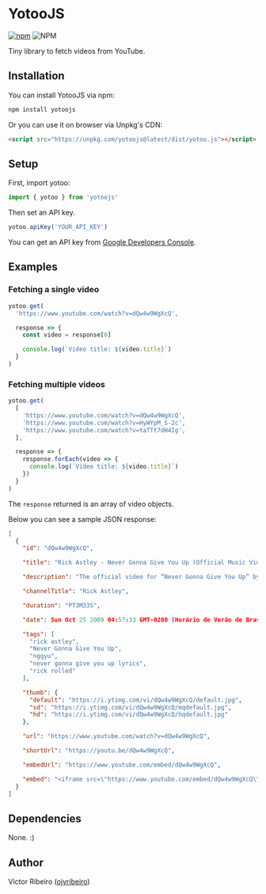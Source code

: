 # YotooJS

[![npm](https://img.shields.io/npm/v/yotoojs?color=d40416&style=for-the-badge)](https://www.npmjs.com/package/yotoojs) ![NPM](https://img.shields.io/npm/l/yotoojs?style=for-the-badge)

Tiny library to fetch videos from YouTube.

## Installation

You can install YotooJS via npm:

```bash
npm install yotoojs
```

Or you can use it on browser via Unpkg's CDN:

```html
<script src="https://unpkg.com/yotoojs@latest/dist/yotoo.js"></script>
```

## Setup

First, import yotoo:

```js
import { yotoo } from 'yotoojs'
```

Then set an API key.

```js
yotoo.apiKey('YOUR_API_KEY')
```

You can get an API key from [Google Developers Console](https://console.developers.google.com/apis/credentials).

## Examples

### Fetching a single video

```js
yotoo.get(
  'https://www.youtube.com/watch?v=dQw4w9WgXcQ',

  response => {
    const video = response[0]

    console.log(`Video title: ${video.title}`)
  }
)
```

### Fetching multiple videos

```js
yotoo.get(
  [
    'https://www.youtube.com/watch?v=dQw4w9WgXcQ',
    'https://www.youtube.com/watch?v=HyWYpM_S-2c',
    'https://www.youtube.com/watch?v=taTTt7dH4Ig',
  ],

  response => {
    response.forEach(video => {
      console.log(`Video title: ${video.title}`)
    })
  }
)
```

The `response` returned is an array of video objects.

Below you can see a sample JSON response:

```json
[
  {
    "id": "dQw4w9WgXcQ",

    "title": "Rick Astley - Never Gonna Give You Up (Official Music Video)",

    "description": "The official video for “Never Gonna Give You Up” by Rick Astley",

    "channelTitle": "Rick Astley",

    "duration": "PT3M33S",

    "date": Sun Oct 25 2009 04:57:33 GMT-0200 (Horário de Verão de Brasília),

    "tags": [
      "rick astley",
      "Never Gonna Give You Up",
      "nggyu",
      "never gonna give you up lyrics",
      "rick rolled"
    ],

    "thumb": {
      "default": "https://i.ytimg.com/vi/dQw4w9WgXcQ/default.jpg",
      "sd": "https://i.ytimg.com/vi/dQw4w9WgXcQ/mqdefault.jpg",
      "hd": "https://i.ytimg.com/vi/dQw4w9WgXcQ/hqdefault.jpg"
    },

    "url": "https://www.youtube.com/watch?v=dQw4w9WgXcQ",

    "shortUrl": "https://youtu.be/dQw4w9WgXcQ",

    "embedUrl": "https://www.youtube.com/embed/dQw4w9WgXcQ",

    "embed": "<iframe src=\"https://www.youtube.com/embed/dQw4w9WgXcQ\" frameborder=\"0\" allow=\"accelerometer; autoplay; encrypted-media; gyroscope; picture-in-picture\" allowfullscreen></iframe>"
  }
]
```

## Dependencies

None. :)

## Author

Victor Ribeiro ([ojvribeiro](https://github.com/ojvribeiro))
